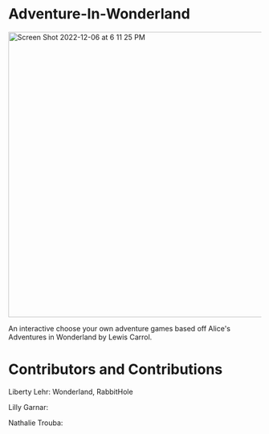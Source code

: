 # Adventure-In-Wonderland
<img width="569" alt="Screen Shot 2022-12-06 at 6 11 25 PM" src="https://user-images.githubusercontent.com/112956848/206045030-ae52a850-6393-4011-ab37-9621324c0619.png">


An interactive choose your own adventure games based off Alice's Adventures in Wonderland by Lewis Carrol.

# Contributors and Contributions
Liberty Lehr: Wonderland, RabbitHole

Lilly Garnar:

Nathalie Trouba:
